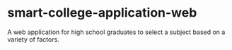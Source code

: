 # smart-college-application-web
A web application for high school graduates to select a subject based on a variety of factors.
